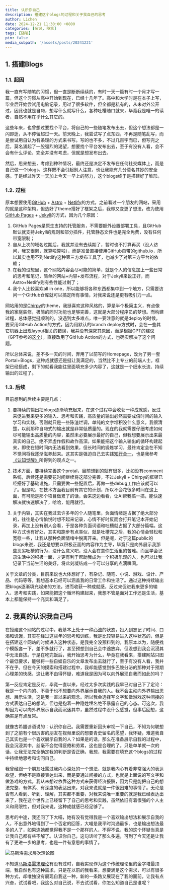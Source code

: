 ```yaml
---
title: 认识你自己
description: 搭建这个blogs的过程和关于我自己的思考
author: Lichen
date: 2024-12-21 11:30:00 +0800
categories: [杂记, 随笔]
tags: [随笔]
pin: false
media_subpath: '/assets/posts/20241221'
---
```


## 1. 搭建Blogs

### 1.1. 起因

我一直有写随笔的习惯，但一直是断断续续的，有时一天一篇有时一个月才写一篇，但这个习惯从高中开始到现在，已经十几年了。高中和大学时是在本子上写，毕业后开始尝试用电脑记录，用过了很多软件，但全都是私有的，从未对外公开过，因此也就是自嗨，想写什么就写什么，各种吐槽随口就来，毕竟我是唯一的读者，自然不用在乎什么其它的。

这些年来，也曾想过要找个平台，将自己的一些随笔发布出去，但这个想法都是一闪即逝，从不停留超过一天。前天晚上，我尝试写了点东西，不再是随笔乱写，而是尝试用自认为有条理的方式来书写。写的也不多，不过几百字而已，但写完之后，莫名涌起了一股强烈的渴望，想要找个平台发布出去，至于有没有人看，会不会有什么评论，完全并没有考虑，但就是想发布出去。

然后，思来想去，考虑到种种情况，最终还是决定不发布在任何社交媒体上，而是自己做一个blogs，这样既不会引起别人注意，也让我能有几分莫名其妙的安全感。于是经过昨天一天加上今天一早上的努力，这个blogs终于是搭建好了雏形。

### 1.2. 过程

原本想要使用[GitHub](https://github.com) + [Astro](https://astro.build) + [Netlify](https://www.netlify.com)的方式，之前看过一个朋友的网站，采用的就是这种架构，但选好了theme搭好了框架之后，我却又变更了想法，改为使用[GitHub Pages](https://pages.github.com) + [Jekyll](https://jekyllrb.com)的方式，因为几个原因：

1. GitHub Pages是原生支持的托管服务，不需要额外设置部署工具，且GitHub默认就支持Jekyll的规则和部分插件，托管静态文件也是完全免费，没有任何带宽限制；
2. 自从上次的域名过期后，我就并没有去续期了，暂时也不打算再买（没人访问，我又很懒，就算啦算啦），而是准备直接使用GitHub自带的github.io，所以其实也用不到Netlify这种第三方发布工具了，也减少了对第三方平台的依赖；
3. 在我的设想里，这个网站内容会尽可能的简单，就是个人的信息加上一些日常的思考和笔记，简单的网站+内容+发布流程，对于Jekyll来说正好，而Astro+Netlify则有些性能过剩了；
4. 我个人比较喜欢all in one，所以能够将各种东西都集中到一个地方，只需要访问一个GitHub仓库就可以搞定所有事情，对我来说还是更有吸引力一点。

网站用的是[Chirpy](https://chirpy.cotes.page)的theme，我挺喜欢这种风格的，算是半个极简主义，有点像我的家庭装修，极简的同时功能也足够完善，这就是大部分程序员的梦想。而构建过程，总体感觉挺顺利的，没遇到太多难点，唯一要注意的就是deploy的时候，要采用GitHub Action的方式，因为用默认的branch deploy方式时，会在一些其它机器上出现layout相关的错误，我并没有深究其原因，而是根据GPT的建议（GPT参考的[这个](https://august295.github.io/posts/Chirpy本地部署/#622-问题)），直接改用了GitHub Action的方式，也确实解决了这个问题。

所以总体来说，差不多一天的时间，弃用了以前写的Homepage，改为了另一套Portal+Blogs，这种成就感还是挺让我满足的，当然比不上专业的前端人士。框架已经搭成，剩下的就看我能往里面填充多少内容了，这就是一个细水长流、持续输出的过程了。

### 1.3. 后续

目前想到的后续主要是几点：

1. 要持续的输出把blogs逐渐填充起来，在这个过程中会收获一种成就感，反过来促进我来更多的输入、思考和实践，高质量的输出必然需要成倍时间的输入学习和实践，否则就只是一些陈渣烂调，单纯的文字堆积没什么意义，我很清楚，以前那种自嗨式的输出就是非常低质量的。现在的我就需要仔细考虑如何尽可能输出高质量的内容，虽然未必要展示最好的自己，但我想要展示出来最真实的自己，绝不弄虚作假和故作高深。如果能把这个输入输出的循环构建起来，即使在短时间内无法看到效果，但长时间的锻炼学习，最终肯定会在不知不觉间将我逐渐滋养起来。这其实是强迫自己去实践[知行合一](https://zh.wikipedia.org/wiki/知行合一)，也是我参考[《认知觉醒》](https://book.douban.com/subject/35193035/)所得到的观点之一。

2. 技术方面，要持续完善这个protal，目前想到的就有很多，比如没有comment系统，后续还是需要花时间继续将这部分完善，不过Jekyll + Chirpy的框架已经搭好了基础设施，只需要做一些配置后，再做一些debug工作应该就可以了。但是呢，在技术方面我目前有其它的计划，所以不会花很多时间在这上面，有可能是那个项目做累了的话，会来这边看看，让AI帮我搞一搞，能快速解决就快速解决了，哈哈，能用就行。

3. 关于内容，其实在我过去许多年的个人随笔里，负面情绪是占据了绝大部分的，往往是心情愉悦时想不起来记录，心情不好时反而会打开笔记本开始记录，再加上没有别人会看，于是各种负面词语和吐槽就占据了大部分篇幅。这种方式也有好处，其实和跑步有点类似，就是吐槽完之后，我的心情会轻松和宽慰一些，让我从那种负面情绪中脱离开来。但是呢，对于这篇public的blogs来说，我还是想要以积极正面的内容作为主导，毕竟只是向外展示我那些恶劣吐槽的行为，没什么意义吧，没人会在意你生活里的苦难。而且学会记录生活中的积极一面，才更有利于帮助我成为一个积极乐观的人，也可以让我记录下当前生活的美好，将此刻凝结成一个可以分享的点滴瞬间。

关于文章的分类，目前来说也大体想好了，有杂记、随笔、小说、游戏、设计、产品、代码等等，我想基本已经可以涵盖我的日常工作和生活了。通过这种持续输出把blogs逐渐填充起来的方法，进而收获一种成就感，反过来促进我来更多的输入、思考和实践，如果能把这个循环构建起来，我想不管是面对工作还是生活，基本上都能保持一个充实和满足了。

## 2. 我真的认识我自己吗

在搭建这个网站的过程中，我基本上处于一种[心流](https://zh.wikipedia.org/zh-cn/心流理論)的状态，投入到忘记了时间、口渴和饥饿，其实在经过这些年的思考和训练，我是比较容易进入这种状态的，但是在搭建这个网站的时候进入这种状态，是我完全没预料到的，我原本以为，随便找个模版套一下，差不多就行了，甚至预想到自己会中途放弃，但没想到我会沉浸其中无法自拔。于是在吃完饭后，我开始思考为什么，毕竟在我看来，搭建网站只图个最低要求，能够将一些自娱自乐的文章发布出去就行了，至于有没有人看，我并不在乎。但在今天的摸索和搭建过程中，我却能感觉到多巴胺分泌的那种对于预期心理差的快感，这让我不由得怀疑，难道我是因为可以向外展现自我而如此的吗？

第一反应肯定是反对，毕竟一直以来，经过太多次实践的我早已对自己下了定论：我是一个内向的、不善于也不想要向外界展示自我的人。我不会主动向外界输出思想、展示生活，这是我一直以来的观念。所以我会选择写文字和做游戏这种间接的方式表达自己的想法，但也是抱着一种隐姓埋名绝不暴露自己的心态。可这次，我却因为可以向外界展示自我而沉迷其中，虽然过程中没什么感觉，但事后回想，这确实是有点反常。

就像古希腊谚语说的：认识你自己。我需要重新回头审视一下自己，不知为何联想到了之前有个很厉害的朋友在视频里说的想要青史留名的愿望，我怀疑，难道我自己其实也是一个喜欢展示自我的人？如果是的话，那么在准备展示自我的过程中，我会沉浸其中，丝毫不会觉得疲倦和劳累，这也是合理的了。只是单单就一次的话，让我无法完全确定我的判断是否正确，我想，我需要在填充这个blogs的过程中持续地思考和询问自己。

我曾经跟一个朋友吐露过我内心深处的一个想法，就是我内心有着非常强大的表达欲望，但绝不是直接表达出来，而是要通过间接的方式，也就是上面说的写文字和做游戏的方式。我从未想过依靠这种方式来获得经济报酬，因为只是能把自己的想法完整、有体系、有深度的表达出来，对我来说就是一件很困难的事情了。无论是否有人看到、听到、理解，其实都不重要，对我来说唯一重要的就是我已经表达出来了，我在这个世界上已经留下了自己的思考和实践，虽然依旧有着很强的个人主义和局限性，但对我来说，这种成就感已经足够了。

思考的中途，我还问了下大喵，她有没有觉得我是一个喜欢输出想法和展示自我的人，不出意外地得到了一个否定的回答，大喵是我平时沟通最多、也是输出想法最多的人了，如果连她都觉得我不是一个那样的人，不得不说，我的这个怀疑当真是让我自己都有些不解了。认识你自己，这句话听了那么多遍，可到了今天还是让我有了更进一步的思考，也是一件有意思的事情了。

![马斯洛需求层次理论图](马斯洛需求层次理论图.png)

不知道[马斯洛需求理论](https://zh.wikipedia.org/zh-cn/需求层次理论)有没有过时，自我实现作为这个传统理论里的金字塔最顶端，我自然也有这种需求，只是在以前的我看来，想要满足这个需求，可以有很多种方式，却唯独没有展现自我这一种，新的一条路又展现在了我的面前，让我有点兴奋，试试看吧，我这么对自己说，不去试试看，你怎么知道自己是谁呢？